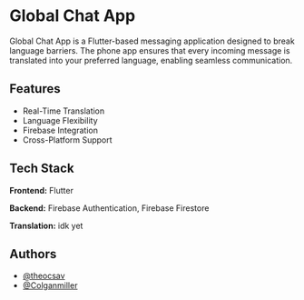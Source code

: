
# Global Chat App

Global Chat App is a Flutter-based messaging application designed to break language barriers. The phone app ensures that every incoming message is translated into your preferred language, enabling seamless communication.


## Features

- Real-Time Translation
- Language Flexibility
- Firebase Integration
- Cross-Platform Support


## Tech Stack

**Frontend:** Flutter

**Backend:** Firebase Authentication, Firebase Firestore

**Translation:** idk yet


## Authors

- [@theocsav](https://github.com/theocsav)
- [@Colganmiller](https://github.com/Colganmiller)

